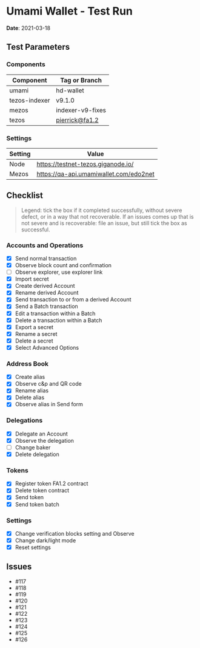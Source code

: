 # Umami Wallet - Test Run

**Date**: 2021-03-18

## Test Parameters

### Components

| Component | Tag or Branch |
|--|--|
| umami | hd-wallet |
| tezos-indexer | v9.1.0 |
| mezos | indexer-v9-fixes |
| tezos | pierrick@fa1.2 |

### Settings

| Setting | Value |
|--|--|
| Node | https://testnet-tezos.giganode.io/ |
| Mezos | https://qa-api.umamiwallet.com/edo2net |

## Checklist

> Legend: tick the box if it completed successfully, without severe defect, or in a way that not recoverable. If an issues comes up that is not severe and is recoverable: file an issue, but still tick the box as successful.

### Accounts and Operations

 - [X] Send normal transaction
 - [X] Observe block count and confirmation
 - [ ] Observe explorer, use explorer link
 - [X] Import secret
 - [X] Create derived Account
 - [X] Rename derived Account
 - [X] Send transaction to or from a derived Account
 - [X] Send a Batch transaction
 - [X] Edit a transaction within a Batch
 - [X] Delete a transaction within a Batch
 - [X] Export a secret
 - [X] Rename a secret
 - [X] Delete a secret
 - [X] Select Advanced Options

### Address Book

 - [X] Create alias
 - [X] Observe c&p and QR code
 - [X] Rename alias
 - [X] Delete alias
 - [X] Observe alias in Send form

### Delegations

 - [X] Delegate an Account
 - [X] Observe the delegation
 - [ ] Change baker
 - [X] Delete delegation

### Tokens

 - [X] Register token FA1.2 contract
 - [X] Delete token contract
 - [X] Send token
 - [X] Send token batch

### Settings

 - [X] Change verification blocks setting and Observe
 - [X] Change dark/light mode
 - [X] Reset settings

## Issues

 * #117
 * #118
 * #119
 * #120
 * #121
 * #122
 * #123
 * #124
 * #125
 * #126
